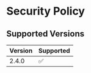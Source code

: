 # Security Policy

## Supported Versions

| Version | Supported          |
| ------- | ------------------ |
| 2.4.0   | :white_check_mark: |


